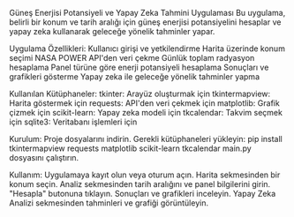 Güneş Enerjisi Potansiyeli ve Yapay Zeka Tahmini Uygulaması
Bu uygulama, belirli bir konum ve tarih aralığı için güneş enerjisi potansiyelini hesaplar ve yapay zeka kullanarak geleceğe yönelik tahminler yapar.

Uygulama Özellikleri:
Kullanıcı girişi ve yetkilendirme
Harita üzerinde konum seçimi
NASA POWER API'den veri çekme
Günlük toplam radyasyon hesaplama
Panel türüne göre enerji potansiyeli hesaplama
Sonuçları ve grafikleri gösterme
Yapay zeka ile geleceğe yönelik tahminler yapma

Kullanılan Kütüphaneler:
tkinter: Arayüz oluşturmak için
tkintermapview: Harita göstermek için
requests: API'den veri çekmek için
matplotlib: Grafik çizmek için
scikit-learn: Yapay zeka modeli için
tkcalendar: Takvim seçmek için
sqlite3: Veritabanı işlemleri için

Kurulum:
Proje dosyalarını indirin.
Gerekli kütüphaneleri yükleyin:
pip install tkintermapview requests matplotlib scikit-learn tkcalendar
main.py dosyasını çalıştırın.

Kullanım:
Uygulamaya kayıt olun veya oturum açın.
Harita sekmesinden bir konum seçin.
Analiz sekmesinden tarih aralığını ve panel bilgilerini girin.
"Hesapla" butonuna tıklayın.
Sonuçları ve grafikleri inceleyin.
Yapay Zeka Analizi sekmesinden tahminleri ve grafiği görüntüleyin.
